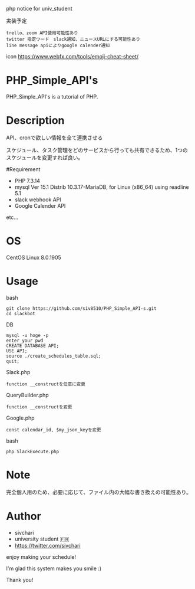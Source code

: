 php notice for univ_student

実装予定
```
trello、zoom API使用可能性あり
twitter 指定ワード　slack通知、ニュースURLにする可能性あり
line message apiによりgoogle calender通知
```

icon
https://www.webfx.com/tools/emoji-cheat-sheet/

# PHP_Simple_API's

PHP_Simple_API's is a tutorial of PHP.

# Description

API、cronで欲しい情報を全て連携させる

スケジュール、タスク管理をどのサービスから行っても共有できるため、1つのスケジュールを変更すれば良い。

#Requirement

* PHP 7.3.14
* mysql  Ver 15.1 Distrib 10.3.17-MariaDB, for Linux (x86_64) using readline 5.1
* slack webhook API
* Google Calender API

etc...

# OS

CentOS Linux 8.0.1905 

# Usage


bash
```
git clone https://github.com/siv8510/PHP_Simple_API-s.git
cd slackbot
```

DB
```
mysql -u hoge -p
enter your pwd
CREATE DATABASE API;
USE API;
source ./create_schedules_table.sql;
quit;
```

Slack.php
```
function __constructを任意に変更
```

QueryBuilder.php
```
function __constructを変更
```

Google.php
```
const calendar_id, $my_json_keyを変更
```

bash
```
php SlackExecute.php
```

# Note

完全個人用のため、必要に応じて、ファイル内の大幅な書き換えの可能性あり。

# Author

* sivchari
* university student 🇫🇷
* https://twitter.com/sivchari


enjoy making your schedule!

I'm glad this system makes you smile :)
 
Thank you!
